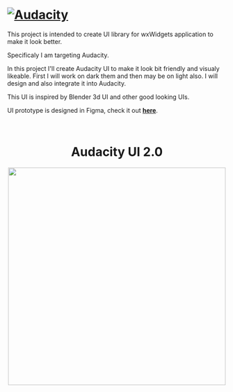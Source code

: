 [![Audacity](https://forum.audacityteam.org/styles/prosilver/theme/images/Audacity-logo_75px_trans_forum.png)](https://www.audacityteam.org) 
=========================


This project is intended to create UI library for wxWidgets application to make it look better.

Specificaly I am targeting Audacity.

In this project I'll create Audacity UI to make it look bit friendly and visualy likeable. First I will work on dark them and then may be on light also. I will design and also integrate it into Audacity.

This UI is inspired by Blender 3d UI and other good looking UIs.

UI prototype is designed in Figma, check it out [**here**](https://www.figma.com/proto/Zl4VzHsBkKzrYqkgyVV4Jv/Audacity-UI-2.0?node-id=2%3A5&scaling=scale-down&page-id=0%3A1&starting-point-node-id=2%3A5&hide-ui=1).


<br>
<h1 align="center">Audacity UI 2.0</h1>

<div align="center">
<img src="" height="500"/>
</div>